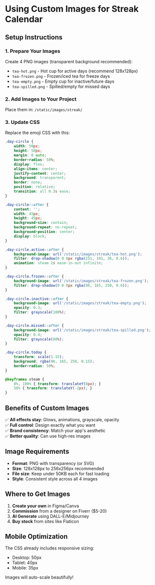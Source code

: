 # Using Custom Images for Streak Calendar

## Setup Instructions

### 1. Prepare Your Images

Create 4 PNG images (transparent background recommended):
- `tea-hot.png` - Hot cup for active days (recommend 128x128px)
- `tea-frozen.png` - Frozen/iced tea for freeze days
- `tea-empty.png` - Empty cup for inactive/future days  
- `tea-spilled.png` - Spilled/empty for missed days

### 2. Add Images to Your Project

Place them in: `/static/images/streak/`

### 3. Update CSS

Replace the emoji CSS with this:

```css
.day-circle {
    width: 50px;
    height: 50px;
    margin: 0 auto;
    border-radius: 50%;
    display: flex;
    align-items: center;
    justify-content: center;
    background: transparent;
    border: none;
    position: relative;
    transition: all 0.3s ease;
}

.day-circle::after {
    content: '';
    width: 45px;
    height: 45px;
    background-size: contain;
    background-repeat: no-repeat;
    background-position: center;
    display: block;
}

.day-circle.active::after {
    background-image: url('/static/images/streak/tea-hot.png');
    filter: drop-shadow(0 0 8px rgba(251, 191, 36, 0.6));
    animation: steam 2s ease-in-out infinite;
}

.day-circle.frozen::after {
    background-image: url('/static/images/streak/tea-frozen.png');
    filter: drop-shadow(0 0 8px rgba(96, 165, 250, 0.6));
}

.day-circle.inactive::after {
    background-image: url('/static/images/streak/tea-empty.png');
    opacity: 0.3;
    filter: grayscale(100%);
}

.day-circle.missed::after {
    background-image: url('/static/images/streak/tea-spilled.png');
    opacity: 0.4;
    filter: grayscale(80%);
}

.day-circle.today {
    transform: scale(1.15);
    background: rgba(96, 165, 250, 0.15);
    border-radius: 50%;
}

@keyframes steam {
    0%, 100% { transform: translateY(0px); }
    50% { transform: translateY(-2px); }
}
```

## Benefits of Custom Images

✅ **All effects stay**: Glows, animations, grayscale, opacity  
✅ **Full control**: Design exactly what you want  
✅ **Brand consistency**: Match your app's aesthetic  
✅ **Better quality**: Can use high-res images  

## Image Requirements

- **Format**: PNG with transparency (or SVG)
- **Size**: 128x128px to 256x256px recommended
- **File size**: Keep under 50KB each for fast loading
- **Style**: Consistent style across all 4 images

## Where to Get Images

1. **Create your own** in Figma/Canva
2. **Commission** from a designer on Fiverr ($5-20)
3. **AI Generate** using DALL-E/Midjourney
4. **Buy stock** from sites like Flaticon

## Mobile Optimization

The CSS already includes responsive sizing:
- Desktop: 50px
- Tablet: 40px  
- Mobile: 35px

Images will auto-scale beautifully!

